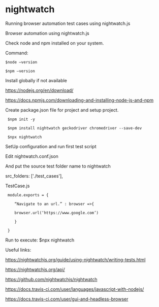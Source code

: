 # nightwatch
Running browser automation test cases using nightwatch.js


Browser automation using nightwatch.js 

 

Check node and npm installed on your system.  

Command: 

    $node –version 

    $npm –version 

 

Install globally if  not available 

https://nodejs.org/en/download/ 

https://docs.npmjs.com/downloading-and-installing-node-js-and-npm 

 

Create package.json file for project and setup project. 

     $npm init -y 

     $npm install nightwatch geckodriver chromedriver --save-dev 

     $npx nightwatch 

 

SetUp configuration and run first test script 

 

Edit nightwatch.conf.json  

And put the source test folder name to nightwatch 

src_folders: ['./test_cases'], 

 

TestCase.js 

 

     module.exports = { 

        “Navigate to an url.” : browser =>{ 

        browser.url(‘https://www.google.com’) 

        } 

     } 

 
Run to execute:
     $npx nightwatch 

 

 

Useful links:  

 

https://nightwatchjs.org/guide/using-nightwatch/writing-tests.html 

https://nightwatchjs.org/api/ 

https://github.com/nightwatchjs/nightwatch 

https://docs.travis-ci.com/user/languages/javascript-with-nodejs/ 

https://docs.travis-ci.com/user/gui-and-headless-browser 

 
